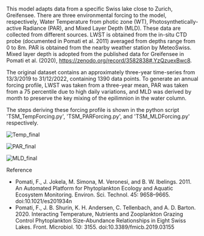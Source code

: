 This model adapts data from a specific Swiss lake close to Zurich, Greifensee. 
There are three environmental forcing to the model, respectively, Water Temperature from photic zone (WT), Photosynthetically-active Radiance (PAR), and Mixed Layer Depth (MLD). 
These data are collected from different sources. LWST is obtained from the in-situ CTD probe (documented in Pomati et al. 2011) averaged from depths range from 0 to 8m. PAR is obtained from the nearby weather station by MeteoSwiss. Mixed layer depth is adopted from the published data for Greifensee in Pomati et al. (2020), https://zenodo.org/record/3582838#.YzQzuexBwc8. 

The original dataset contains an approximately three-year time-series from 13/3/2019 to 31/12/2022, containing 1390 data points. To generate an annual forcing profile, LWST was taken from a three-year mean, PAR was taken from a 75 percentile due to high daily variations, and MLD was derived by month to preserve the key mixing of the epilimnion in the water column. 

The steps deriving these forcing profile is shown in the python script 'TSM_TempForcing.py', 'TSM_PARForcing.py', and 'TSM_MLDForcing.py' respectively.

![Temp_final](https://github.com/Debbcwing/TempSizeMod/assets/51200142/143b28e3-91aa-4873-8128-206084cb0d92)

![PAR_final](https://github.com/Debbcwing/TempSizeMod/assets/51200142/c73307e7-6112-4a46-98ff-70498ce8ea82)

![MLD_final](https://github.com/Debbcwing/TempSizeMod/assets/51200142/320f93d5-26a6-42d7-a63a-247817c84df5)

                                     
Reference
+ Pomati, F., J. Jokela, M. Simona, M. Veronesi, and B. W. Ibelings. 2011. An Automated Platform for Phytoplankton Ecology and Aquatic Ecosystem Monitoring. Environ. Sci. Technol. 45: 9658–9665. doi:10.1021/es201934n
+ Pomati, F., J. B. Shurin, K. H. Andersen, C. Tellenbach, and A. D. Barton. 2020. Interacting Temperature, Nutrients and Zooplankton Grazing Control Phytoplankton Size-Abundance Relationships in Eight Swiss Lakes. Front. Microbiol. 10: 3155. doi:10.3389/fmicb.2019.03155
